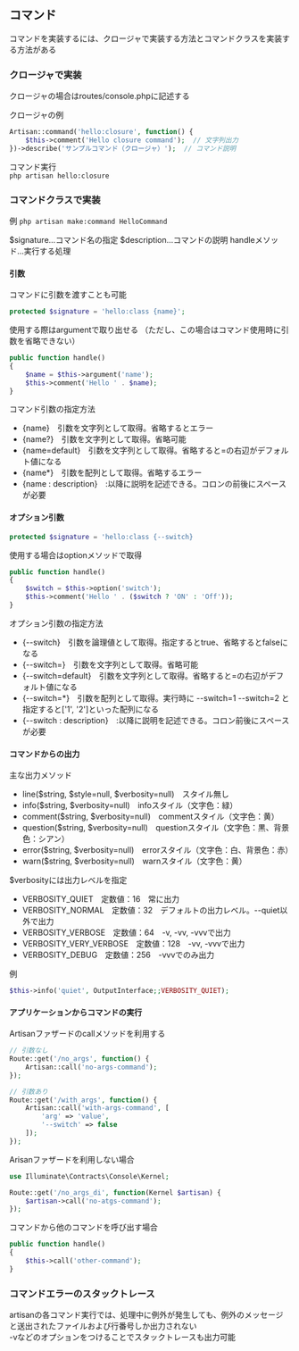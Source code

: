 ## コマンド

コマンドを実装するには、クロージャで実装する方法とコマンドクラスを実装する方法がある  

### クロージャで実装
クロージャの場合はroutes/console.phpに記述する

クロージャの例
```php
Artisan::command('hello:closure', function() {
    $this->comment('Hello closure command');  // 文字列出力
})->describe('サンプルコマンド（クロージャ）');  // コマンド説明
```

コマンド実行  
`php artisan hello:closure`

### コマンドクラスで実装
例
`php artisan make:command HelloCommand`

$signature...コマンド名の指定
$description...コマンドの説明
handleメソッド...実行する処理

#### 引数
コマンドに引数を渡すことも可能
```php
protected $signature = 'hello:class {name}';
```

使用する際はargumentで取り出せる
（ただし、この場合はコマンド使用時に引数を省略できない）
```php
public function handle()
{
    $name = $this->argument('name');
    $this->comment('Hello ' . $name);
}
```

コマンド引数の指定方法
- {name}　引数を文字列として取得。省略するとエラー
- {name?}　引数を文字列として取得。省略可能
- {name=default}　引数を文字列として取得。省略すると=の右辺がデフォルト値になる
- {name*}　引数を配列として取得。省略するエラー
- {name : description}　:以降に説明を記述できる。コロンの前後にスペースが必要

#### オプション引数
```php
protected $signature = 'hello:class {--switch}
```

使用する場合はoptionメソッドで取得
```php
public function handle()
{
    $switch = $this->option('switch');
    $this->comment('Hello ' . ($switch ? 'ON' : 'Off'));
}
```

オプション引数の指定方法
- {--switch}　引数を論理値として取得。指定するとtrue、省略するとfalseになる
- {--switch=}　引数を文字列として取得。省略可能
- {--switch=default}　引数を文字列として取得。省略すると=の右辺がデフォルト値になる
- {--switch=*}　引数を配列として取得。実行時に --switch=1 --switch=2 と指定すると['1', '2']といった配列になる
- {--switch : description}　:以降に説明を記述できる。コロン前後にスペースが必要

#### コマンドからの出力
主な出力メソッド
- line($string, $style=null, $verbosity=null)　スタイル無し
- info($string, $verbosity=null)　infoスタイル（文字色：緑）
- comment($string, $verbosity=null)　commentスタイル（文字色：黄）
- question($string, $verbosity=null)　questionスタイル（文字色：黒、背景色：シアン）
- error($string, $verbosity=null)　errorスタイル（文字色：白、背景色：赤）
- warn($string, $verbosity=null)　warnスタイル（文字色：黄）

$verbosityには出力レベルを指定
- VERBOSITY_QUIET　定数値：16　常に出力
- VERBOSITY_NORMAL　定数値：32　デフォルトの出力レベル。--quiet以外で出力
- VERBOSITY_VERBOSE　定数値：64　-v, -vv, -vvvで出力
- VERBOSITY_VERY_VERBOSE　定数値：128　-vv, -vvvで出力
- VERBOSITY_DEBUG　定数値：256　-vvvでのみ出力

例
```php
$this->info('quiet', OutputInterface;;VERBOSITY_QUIET);
```

#### アプリケーションからコマンドの実行
Artisanファザードのcallメソッドを利用する

```php
// 引数なし
Route::get('/no_args', function() {
    Artisan::call('no-args-command');
});

// 引数あり
Route::get('/with_args', function() {
    Artisan::call('with-args-command', [
        'arg' => 'value',
        '--switch' => false
    ]);
});
```

Arisanファザードを利用しない場合
```php
use Illuminate\Contracts\Console\Kernel;

Route::get('/no_args_di', function(Kernel $artisan) {
    $artisan->call('no-atgs-command');
});
```

コマンドから他のコマンドを呼び出す場合
```php
public function handle()
{
    $this->call('other-command');
}
```

### コマンドエラーのスタックトレース
artisanの各コマンド実行では、処理中に例外が発生しても、例外のメッセージと送出されたファイルおよび行番号しか出力されない  
-vなどのオプションをつけることでスタックトレースも出力可能
